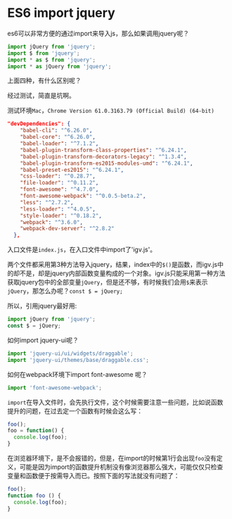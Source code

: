 # ES6 import jquery

es6可以非常方便的通过import来导入js，那么如果调用jquery呢？

```js
import jQuery from 'jquery';
import $ from 'jquery';
import * as $ from 'jquery';
import * as jQuery from 'jquery';
```



上面四种，有什么区别呢？

经过测试，简直是坑啊。

测试环境`Mac`，`Chrome Version 61.0.3163.79 (Official Build) (64-bit)`

```json
"devDependencies": {
    "babel-cli": "^6.26.0",
    "babel-core": "^6.26.0",
    "babel-loader": "^7.1.2",
    "babel-plugin-transform-class-properties": "^6.24.1",
    "babel-plugin-transform-decorators-legacy": "^1.3.4",
    "babel-plugin-transform-es2015-modules-umd": "^6.24.1",
    "babel-preset-es2015": "^6.24.1",
    "css-loader": "^0.28.7",
    "file-loader": "^0.11.2",
    "font-awesome": "^4.7.0",
    "font-awesome-webpack": "^0.0.5-beta.2",
    "less": "^2.7.2",
    "less-loader": "^4.0.5",
    "style-loader": "^0.18.2",
    "webpack": "^3.6.0",
    "webpack-dev-server": "^2.8.2"
  },
```



入口文件是`index.js`，在入口文件中import了'igv.js'。

两个文件都采用第3种方法导入jquery，结果，index中的`$()`是函数，而igv.js中的却不是，却是jquery内部函数变量构成的一个对象。igv.js只能采用第一种方法获取jquery包中的全部变量`jQuery`，但是还不够，有时候我们会用`$`来表示`jQuery`，那怎么办呢？`const $ = jQuery;`

所以，引用jquery最好用:

```js
import jQuery from 'jquery';
const $ = jQuery;
```



如何import jquery-ui呢？

```js
import 'jquery-ui/ui/widgets/draggable';
import 'jquery-ui/themes/base/draggable.css';
```



如何在webpack环境下import font-awesome 呢？

```js
import 'font-awesome-webpack';
```



`import`在导入文件时，会先执行文件，这个时候需要注意一些问题，比如说函数提升的问题，在过去定一个函数有时候会这么写：

```js
foo();
foo = function() {
  console.log(foo);
}
```

在浏览器环境下，是不会报错的，但是，在import的时候第1行会出现`foo`没有定义，可能是因为import的函数提升机制没有像浏览器那么强大，可能仅仅只检查变量和函数便于按需导入而已。按照下面的写法就没有问题了：

```js
foo();
function foo () {
  console.log(foo);
}
```


